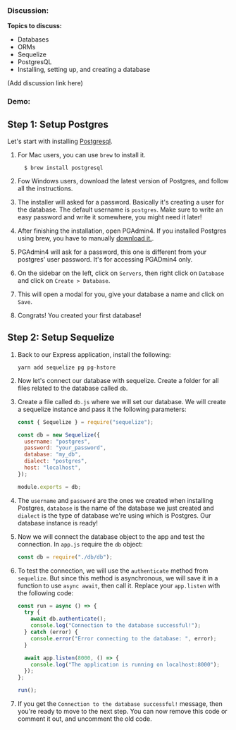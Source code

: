 ### Discussion:

**Topics to discuss:**

- Databases
- ORMs
- Sequelize
- PostgresQL
- Installing, setting up, and creating a database

(Add discussion link here)

### Demo:

## Step 1: Setup Postgres

Let's start with installing [Postgresql](https://postgresapp.com/downloads.html).

1. For Mac users, you can use `brew` to install it.

   ```shell
     $ brew install postgresql
   ```

2. Fow Windows users, download the latest version of Postgres, and follow all the instructions.

3. The installer will asked for a password. Basically it's creating a user for the database. The default username is `postgres`. Make sure to write an easy password and write it somewhere, you might need it later!

4. After finishing the installation, open PGAdmin4. If you installed Postgres using brew, you have to manually [download it.](https://www.pgadmin.org/download/).

5. PGAdmin4 will ask for a password, this one is different from your postgres' user password. It's for accessing PGADmin4 only.

6. On the sidebar on the left, click on `Servers`, then right click on `Database` and click on `Create > Database`.

7. This will open a modal for you, give your database a name and click on `Save`.

8. Congrats! You created your first database!

## Step 2: Setup Sequelize

1. Back to our Express application, install the following:

   ```shell
   yarn add sequelize pg pg-hstore
   ```

2. Now let's connect our database with sequelize. Create a folder for all files related to the database called `db`.

3. Create a file called `db.js` where we will set our database. We will create a sequelize instance and pass it the following parameters:

   ```javascript
   const { Sequelize } = require("sequelize");

   const db = new Sequelize({
     username: "postgres",
     password: "your_password",
     database: "my_db",
     dialect: "postgres",
     host: "localhost",
   });

   module.exports = db;
   ```

4. The `username` and `password` are the ones we created when installing Postgres, `database` is the name of the database we just created and `dialect` is the type of database we're using which is Postgres. Our database instance is ready!

5. Now we will connect the database object to the app and test the connection. In `app.js` require the `db` object:

   ```javascript
   const db = require("./db/db");
   ```

6. To test the connection, we will use the `authenticate` method from `sequelize`. But since this method is asynchronous, we will save it in a function to use `async await`, then call it. Replace your `app.listen` with the following code:

   ```javascript
   const run = async () => {
     try {
       await db.authenticate();
       console.log("Connection to the database successful!");
     } catch (error) {
       console.error("Error connecting to the database: ", error);
     }

     await app.listen(8000, () => {
       console.log("The application is running on localhost:8000");
     });
   };

   run();
   ```

7. If you get the `Connection to the database successful!` message, then you're ready to move to the next step. You can now remove this code or comment it out, and uncomment the old code.
